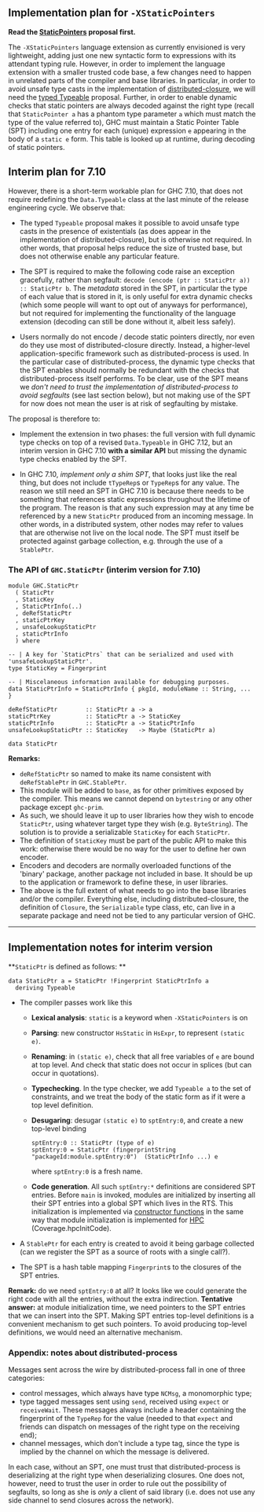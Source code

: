 ## Implementation plan for `-XStaticPointers`

**Read the [StaticPointers](static-pointers) proposal first.**


The `-XStaticPointers` language extension as currently envisioned is very lightweight, adding just one new syntactic form to expressions with its attendant typing rule. However, in order to implement the language extension with a smaller trusted code base, a few changes need to happen in unrelated parts of the compiler and base libraries. In particular, in order to avoid unsafe type casts in the implementation of [distributed-closure](distributed-closures), we will need the [typed Typeable](typeable) proposal. Further, in order to enable dynamic checks that static pointers are always decoded against the right type (recall that `StaticPointer a` has a phantom type parameter `a` which must match the type of the value referred to), GHC must maintain a Static Pointer Table (SPT) including one entry for each (unique) expression `e` appearing in the body of a `static e` form. This table is looked up at runtime, during decoding of static pointers.

## Interim plan for 7.10


However, there is a short-term workable plan for GHC 7.10, that does not require redefining the `Data.Typeable` class at the last minute of the release engineering cycle. We observe that:

- The typed `Typeable` proposal makes it possible to avoid unsafe type casts in the presence of existentials (as does appear in the implementation of distributed-closure), but is otherwise not required. In other words, that proposal helps reduce the size of trusted base, but does not otherwise enable any particular feature.

- The SPT is required to make the following code raise an exception gracefully, rather than segfault: `decode (encode (ptr :: StaticPtr a)) :: StaticPtr b`. The *metadata* stored in the SPT, in particular the type of each value that is stored in it, is only useful for extra dynamic checks (which some people will want to opt out of anyways for performance), but not required for implementing the functionality of the language extension (decoding can still be done without it, albeit less safely).

- Users normally do not encode / decode static pointers directly, nor even do they use most of distributed-closure directly. Instead, a higher-level application-specific framework such as distributed-process is used. In the particular case of distributed-process, the dynamic type checks that the SPT enables should normally be redundant with the checks that distributed-process itself performs. To be clear, use of the SPT means we *don't need to trust the implementation of distributed-process to avoid segfaults* (see last section below), but not making use of the SPT for now does not mean the user is at risk of segfaulting by mistake.


The proposal is therefore to:

- Implement the extension in two phases: the full version with full dynamic type checks on top of a revised `Data.Typeable` in GHC 7.12, but an interim version in GHC 7.10 **with a similar API** but missing the dynamic type checks enabled by the SPT.

- In GHC 7.10, *implement only a shim SPT*, that looks just like the real thing, but does not include `tTypeRep`s or `TypeRep`s for any value. The reason we still need an SPT in GHC 7.10 is because there needs to be something that references static expressions throughout the lifetime of the program. The reason is that any such expression may at any time be referenced by a new `StaticPtr` produced from an incoming message. In other words, in a distributed system, other nodes may refer to values that are otherwise not live on the local node. The SPT must itself be protected against garbage collection, e.g. through the use of a `StablePtr`.

### The API of `GHC.StaticPtr` (interim version for 7.10)

```wiki
module GHC.StaticPtr
  ( StaticPtr
  , StaticKey
  , StaticPtrInfo(..)
  , deRefStaticPtr
  , staticPtrKey
  , unsafeLookupStaticPtr
  , staticPtrInfo
  ) where

-- | A key for `StaticPtrs` that can be serialized and used with 'unsafeLookupStaticPtr'.
type StaticKey = Fingerprint

-- | Miscelaneous information available for debugging purposes.
data StaticPtrInfo = StaticPtrInfo { pkgId, moduleName :: String, ... }

deRefStaticPtr        :: StaticPtr a -> a
staticPtrKey          :: StaticPtr a -> StaticKey
staticPtrInfo         :: StaticPtr a -> StaticPtrInfo
unsafeLookupStaticPtr :: StaticKey   -> Maybe (StaticPtr a)

data StaticPtr
```

**Remarks:**

- `deRefStaticPtr` so named to make its name consistent with `deRefStablePtr` in `GHC.StablePtr`.
- This module will be added to `base`, as for other primitives exposed by the compiler. This means we cannot depend on `bytestring` or any other package except `ghc-prim`.
- As such, we should leave it up to user libraries how they wish to encode `StaticPtr`, using whatever target type they wish (e.g. `ByteString`). The solution is to provide a serializable `StaticKey` for each `StaticPtr`.
- The definition of `StaticKey` must be part of the public API to make this work: otherwise there would be no way for the user to define her own encoder.
- Encoders and decoders are normally overloaded functions of the 'binary' package, another package not included in base. It should be up to the application or framework to define these, in user libraries.
- The above is the full extent of what needs to go into the base libraries and/or the compiler. Everything else, including distributed-closure, the definition of `Closure`, the `Serializable` type class, etc, can live in a separate package and need not be tied to any particular version of GHC.

---

## Implementation notes for interim version

**`StaticPtr` is defined as follows:
**

```wiki
data StaticPtr a = StaticPtr !Fingerprint StaticPtrInfo a
  deriving Typeable
```

- The compiler passes work like this

  - **Lexical analysis**: `static` is a keyword when `-XStaticPointers` is on
  - **Parsing**: new constructor `HsStatic` in `HsExpr`, to represent `(static e)`.
  - **Renaming**: in `(static e)`, check that all free variables of `e` are bound at top level. And check that static does not occur in splices (but can occur in quotations).
  - **Typechecking**. In the type checker, we add `Typeable a` to the set of constraints, and we treat the body of the static form as if it were a top level definition.
  - **Desugaring**: desugar `(static e)` to `sptEntry:0`, and create a new top-level binding

    ```wiki
    sptEntry:0 :: StaticPtr (type of e)
    sptEntry:0 = StaticPtr (fingerprintString "packageId:module.sptEntry:0")  (StaticPtrInfo ...) e
    ```

    where `sptEntry:0` is a fresh name.
  - **Code generation**.  All such `sptEntry:*` definitions are considered SPT entries. Before `main` is invoked, modules are  initialized by inserting all their SPT entries into a global SPT which lives in the RTS. This initialization is implemented via [ constructor functions](https://gcc.gnu.org/onlinedocs/gcc/Function-Attributes.html) in the same way that module initialization is implemented for [ HPC](https://ghc.haskell.org/trac/ghc/wiki/Commentary/Hpc) (Coverage.hpcInitCode).

- A `StablePtr` for each entry is created to avoid it being garbage collected (can we register the SPT as a source of roots with a single call?).
- The SPT is a hash table mapping `Fingerprint`s to the closures of the SPT entries.

**Remark:** do we need `sptEntry:0` at all? It looks like we could generate the right code with all the entries, without the extra indirection.
**Tentative answer:** at module initialization time, we need pointers to the SPT entries that we can insert into the SPT. Making SPT entries top-level definitions is a convenient mechanism to get such pointers. To avoid producing top-level definitions, we would need an alternative mechanism.

### Appendix: notes about distributed-process


Messages sent across the wire by distributed-process fall in one of three categories:

- control messages, which always have type `NCMsg`, a monomorphic type;
- type tagged messages sent using `send`, received using `expect` or `receiveWait`. These messages always include a header containing the fingerprint of the `TypeRep` for the value (needed to that `expect` and friends can dispatch on messages of the right type on the receiving end);
- channel messages, which don't include a type tag, since the type is implied by the channel on which the message is delivered.


In each case, without an SPT, one must trust that distributed-process is deserializing at the right type when deserializing closures. One does not, however, need to trust the user in order to rule out the possibility of segfaults, so long as she is *only* a client of said library (i.e. does not use any side channel to send closures across the network).
